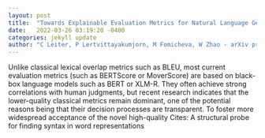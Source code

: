 ```yaml
---
layout: post
title:  "Towards Explainable Evaluation Metrics for Natural Language Generation"
date:   2022-03-26 03:19:20 -0400
categories: jekyll update
author: "C Leiter, P Lertvittayakumjorn, M Fomicheva, W Zhao - arXiv preprint arXiv , 2022"
---
```

Unlike classical lexical overlap metrics such as BLEU, most current evaluation metrics (such as BERTScore or MoverScore) are based on black-box language models such as BERT or XLM-R. They often achieve strong correlations with human judgments, but recent research indicates that the lower-quality classical metrics remain dominant, one of the potential reasons being that their decision processes are transparent. To foster more widespread acceptance of the novel high-quality Cites: A structural probe for finding syntax in word representations